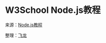 # W3School Node.js教程

来源：[Node.js教程](http://www.w3cschool.cc/nodejs/nodejs-tutorial.html)

整理：[飞龙](http://www.flygon.net)
